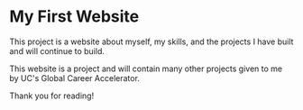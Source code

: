 # My First Website
This project is a website about myself, my skills, and the projects I have built and will continue to build.

This website is a project and will contain many other projects given to me by UC's Global Career Accelerator.

Thank you for reading!